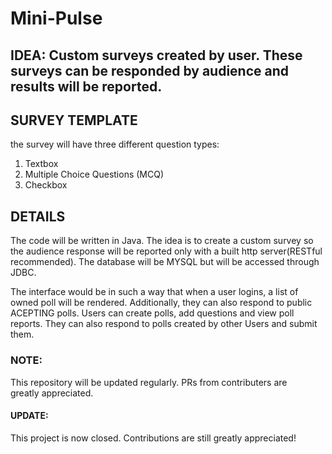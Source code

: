# Mini-Pulse
## IDEA: Custom surveys created by user. These surveys can be responded by audience and results will be reported.

## SURVEY TEMPLATE 
the survey will have three different question types: 

1.  Textbox
2.  Multiple Choice Questions (MCQ)
3.  Checkbox

## DETAILS 
The code will be written in Java. The idea is to create a custom survey so the audience response will be reported only with a built http server(RESTful recommended). The database will be MYSQL but will be accessed through JDBC.

The interface would be in such a way that when a user logins, a list of owned poll will be rendered. Additionally, they can also respond to public ACEPTING polls. Users can create polls, add questions and view poll reports. They can also respond to polls created by other Users and submit them.

### NOTE: 
This repository will be updated regularly. PRs from contributers are greatly appreciated.
#### UPDATE: 
This project is now closed. Contributions are still greatly appreciated!
